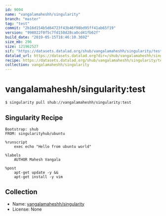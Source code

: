 ```yaml
---
id: 9094
name: "vangalamaheshh/singularity"
branch: "master"
tag: "test"
commit: "2b16d154b5d64723f43b46f98bd95ff41ab65f19"
version: "998022f0f5c7fd158d28ca0cd41fb62f"
build_date: "2019-05-15T18:46:10.369Z"
size_mb: 296
size: 121962527
sif: "https://datasets.datalad.org/shub/vangalamaheshh/singularity/test/2019-05-15-2b16d154-998022f0/998022f0f5c7fd158d28ca0cd41fb62f.simg"
datalad_url: https://datasets.datalad.org?dir=/shub/vangalamaheshh/singularity/test/2019-05-15-2b16d154-998022f0/
recipe: https://datasets.datalad.org/shub/vangalamaheshh/singularity/test/2019-05-15-2b16d154-998022f0/Singularity
collection: vangalamaheshh/singularity
---
```


# vangalamaheshh/singularity:test

```bash
$ singularity pull shub://vangalamaheshh/singularity:test
```

## Singularity Recipe

```singularity
Bootstrap: shub
FROM: singularityhub/ubuntu

%runscript
	exec echo "Hello from ubuntu world"

%labels
	AUTHOR Mahesh Vangala

%post
	apt-get update -y &&
	apt-get install -y vim
```

## Collection

 - Name: [vangalamaheshh/singularity](https://github.com/vangalamaheshh/singularity)
 - License: None

